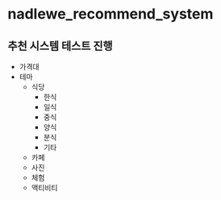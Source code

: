 # nadlewe_recommend_system

## 추천 시스템 테스트 진행
- 가격대
- 테마
    - 식당
        - 한식
        - 일식
        - 중식
        - 양식
        - 분식
        - 기타
    - 카페
    - 사진
    - 체험
    - 액티비티